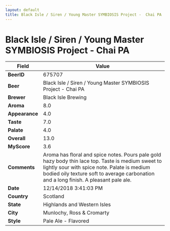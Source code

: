 ```yaml
---
layout: default
title: Black Isle / Siren / Young Master SYMBIOSIS Project -  Chai PA
---
```


# Black Isle / Siren / Young Master SYMBIOSIS Project -  Chai PA

| Field         | Value     |
|---------------|-----------|
| **BeerID** | 675707 |
| **Beer** | Black Isle / Siren / Young Master SYMBIOSIS Project -  Chai PA |
| **Brewer** | Black Isle Brewing |
| **Aroma** | 8.0 |
| **Appearance** | 4.0 |
| **Taste** | 7.0 |
| **Palate** | 4.0 |
| **Overall** | 13.0 |
| **MyScore** | 3.6 |
| **Comments** | Aroma has floral and spice notes. Pours pale gold hazy body thin lace top. Taste is medium sweet to lightly sour with spice note. Palate is medium bodied oily texture soft to average carbonation and a long finish. A pleasant pale ale. |
| **Date** | 12/14/2018 3:41:03 PM |
| **Country** | Scotland |
| **State** | Highlands and Western Isles |
| **City** | Munlochy, Ross & Cromarty |
| **Style** | Pale Ale - Flavored |
